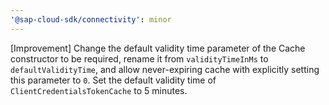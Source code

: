 ```yaml
---
'@sap-cloud-sdk/connectivity': minor
---
```


[Improvement] Change the default validity time parameter of the Cache constructor to be required, rename it from `validityTimeInMs` to `defaultValidityTime`, and allow never-expiring cache with explicitly setting this parameter to `0`. Set the default validity time of `ClientCredentialsTokenCache` to 5 minutes.
